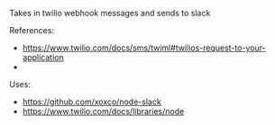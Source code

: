 Takes in twilio webhook messages and sends to slack

References:
- https://www.twilio.com/docs/sms/twiml#twilios-request-to-your-application
- 

Uses:
- https://github.com/xoxco/node-slack
- https://www.twilio.com/docs/libraries/node